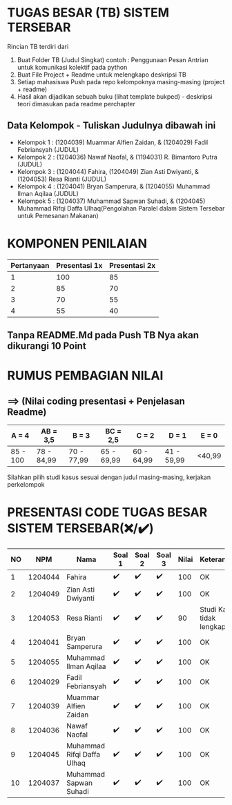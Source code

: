 # TUGAS BESAR (TB) SISTEM TERSEBAR

Rincian TB terdiri dari

1. Buat Folder TB (Judul Singkat) contoh : Penggunaan Pesan Antrian untuk komunikasi kolektif pada python
2. Buat File Project + Readme untuk melengkapo deskripsi TB
3. Setiap mahasiswa Push pada repo kelompoknya masing-masing (project + readme)
4. Hasil akan dijadikan sebuah buku (lihat template bukped) - deskripsi teori dimasukan pada readme perchapter

## Data Kelompok - Tuliskan Judulnya dibawah ini

- Kelompok 1 : (1204039) Muammar Alfien Zaidan, & (1204029) Fadil Febriansyah (JUDUL)
- Kelompok 2 : (1204036) Nawaf Naofal, & (1194031) R. Bimantoro Putra (JUDUL)
- Kelompok 3 : (1204044) Fahira, (1204049) Zian Asti Dwiyanti, & (1204053) Resa Rianti (JUDUL)
- Kelompok 4 : (1204041) Bryan Samperura, & (1204055) Muhammad Ilman Aqilaa (JUDUL)
- Kelompok 5 : (1204037) Muhammad Sapwan Suhadi, & (1204045) Muhammad Rifqi Daffa Ulhaq(Pengolahan Paralel dalam Sistem Tersebar untuk Pemesanan Makanan)


# KOMPONEN PENILAIAN

| Pertanyaan   | Presentasi 1x  | Presentasi 2x | 
| ----------- | ----------- | ----------- |
| 1 | 100 | 85 | 
| 2 | 85 | 70 | 
| 3 | 70 | 55  |
| 4 | 55 | 40  |

## **Tanpa README.Md** pada Push TB Nya akan **dikurangi 10 Point**
# RUMUS PEMBAGIAN NILAI 
## ==> (Nilai coding presentasi + Penjelasan Readme)
| A = 4 | AB = 3,5 | B = 3 | BC = 2,5 |C = 2 |D = 1 | E = 0|
| -------- | -------- | -------- | -------- |-------- |-------- |-------- |
| 85 - 100 | 78 - 84,99 | 70 - 77,99 | 65 - 69,99 | 60 - 64,99 | 41 - 59,99 | <40,99|

Silahkan pilih studi kasus sesuai dengan judul masing-masing,
kerjakan perkelompok

# PRESENTASI CODE TUGAS BESAR SISTEM TERSEBAR(❌/✔️)

| NO | NPM | Nama | Soal 1 | Soal 2 | Soal 3 | Nilai | Keterangan
| -------- | -------- | -------- | -------- |-------- |-------- | -------- | -------- |
| 1 | 1204044 | Fahira |✔️|✔️| ✔️|100|OK |
| 2 | 1204049 | Zian Asti Dwiyanti |✔️|✔️| ✔️|100|OK |
| 3 | 1204053 | Resa Rianti |✔️|✔️| ✔️|90|Studi Kasus tidak lengkap |
| 4 | 1204041 | Bryan Samperura |✔️|✔️| ✔️|100|OK |
| 5 | 1204055 | Muhammad Ilman Aqilaa |✔️|✔️| ✔️|100|OK |
| 6 | 1204029 | Fadil Febriansyah |✔️|✔️| ✔️|100|OK |
| 7 | 1204039 | Muammar Alfien Zaidan |✔️|✔️| ✔️|100|OK |
| 8 | 1204036 | Nawaf Naofal |✔️|✔️| ✔️|100|OK |
| 9 | 1204045 | Muhammad Rifqi Daffa Ulhaq |✔️|✔️| ✔️|100|OK |
| 10 | 1204037 | Muhammad Sapwan Suhadi |✔️|✔️| ✔️|100|OK |
